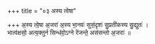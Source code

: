 +++
title = "०३ अस्य त्वेषा"

+++
अ॒स्य त्वे॒षा अ॒जरा॑ अ॒स्य भा॒नवः॑ सुसं॒दृशः॑ सु॒प्रती॑कस्य सु॒द्युतः॑ ।  
भात्व॑क्षसो॒ अत्य॒क्तुर्न सिन्ध॑वो॒ऽग्ने रे॑जन्ते॒ अस॑सन्तो अ॒जराः॑ ॥